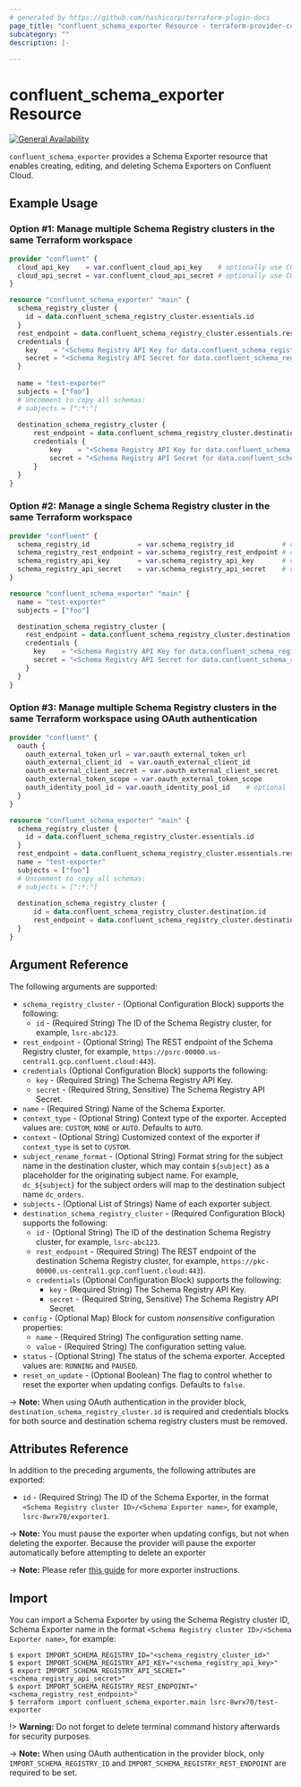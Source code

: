 ```yaml
---
# generated by https://github.com/hashicorp/terraform-plugin-docs
page_title: "confluent_schema_exporter Resource - terraform-provider-confluent"
subcategory: ""
description: |-
  
---
```


# confluent_schema_exporter Resource

[![General Availability](https://img.shields.io/badge/Lifecycle%20Stage-General%20Availability-%2345c6e8)](https://docs.confluent.io/cloud/current/api.html#section/Versioning/API-Lifecycle-Policy)

`confluent_schema_exporter` provides a Schema Exporter resource that enables creating, editing, and deleting Schema Exporters on Confluent Cloud.

## Example Usage

### Option #1: Manage multiple Schema Registry clusters in the same Terraform workspace

```terraform
provider "confluent" {
  cloud_api_key    = var.confluent_cloud_api_key    # optionally use CONFLUENT_CLOUD_API_KEY env var
  cloud_api_secret = var.confluent_cloud_api_secret # optionally use CONFLUENT_CLOUD_API_SECRET env var
}

resource "confluent_schema_exporter" "main" {
  schema_registry_cluster {
    id = data.confluent_schema_registry_cluster.essentials.id
  }
  rest_endpoint = data.confluent_schema_registry_cluster.essentials.rest_endpoint
  credentials {
    key    = "<Schema Registry API Key for data.confluent_schema_registry_cluster.essentials>"
    secret = "<Schema Registry API Secret for data.confluent_schema_registry_cluster.essentials>"
  }
  
  name = "test-exporter"
  subjects = ["foo"]
  # Uncomment to copy all schemas:
  # subjects = [":*:"]
  
  destination_schema_registry_cluster {
      rest_endpoint = data.confluent_schema_registry_cluster.destination.rest_endpoint
      credentials {
          key    = "<Schema Registry API Key for data.confluent_schema_registry_cluster.destination>"
          secret = "<Schema Registry API Secret for data.confluent_schema_registry_cluster.destination>"
      }
  }
}
```

### Option #2: Manage a single Schema Registry cluster in the same Terraform workspace

```terraform
provider "confluent" {
  schema_registry_id            = var.schema_registry_id            # optionally use SCHEMA_REGISTRY_ID env var
  schema_registry_rest_endpoint = var.schema_registry_rest_endpoint # optionally use SCHEMA_REGISTRY_REST_ENDPOINT env var
  schema_registry_api_key       = var.schema_registry_api_key       # optionally use SCHEMA_REGISTRY_API_KEY env var
  schema_registry_api_secret    = var.schema_registry_api_secret    # optionally use SCHEMA_REGISTRY_API_SECRET env var
}

resource "confluent_schema_exporter" "main" {
  name = "test-exporter"
  subjects = ["foo"]

  destination_schema_registry_cluster {
    rest_endpoint = data.confluent_schema_registry_cluster.destination.rest_endpoint
    credentials {
      key    = "<Schema Registry API Key for data.confluent_schema_registry_cluster.destination>"
      secret = "<Schema Registry API Secret for data.confluent_schema_registry_cluster.destination>"
    }
  }
}
```

### Option #3: Manage multiple Schema Registry clusters in the same Terraform workspace using OAuth authentication

```terraform
provider "confluent" {
  oauth {
    oauth_external_token_url = var.oauth_external_token_url
    oauth_external_client_id  = var.oauth_external_client_id
    oauth_external_client_secret = var.oauth_external_client_secret
    oauth_external_token_scope = var.oauth_external_token_scope
    oauth_identity_pool_id = var.oauth_identity_pool_id    # optional for Okta, required for Azure Entra ID
  }
}

resource "confluent_schema_exporter" "main" {
  schema_registry_cluster {
    id = data.confluent_schema_registry_cluster.essentials.id
  }
  rest_endpoint = data.confluent_schema_registry_cluster.essentials.rest_endpoint
  name = "test-exporter"
  subjects = ["foo"]
  # Uncomment to copy all schemas:
  # subjects = [":*:"]
  
  destination_schema_registry_cluster {
      id = data.confluent_schema_registry_cluster.destination.id
      rest_endpoint = data.confluent_schema_registry_cluster.destination.rest_endpoint
  }
}
```

<!-- schema generated by tfplugindocs -->
## Argument Reference

The following arguments are supported:

- `schema_registry_cluster` - (Optional Configuration Block) supports the following:
    - `id` - (Required String) The ID of the Schema Registry cluster, for example, `lsrc-abc123`.
- `rest_endpoint` - (Optional String) The REST endpoint of the Schema Registry cluster, for example, `https://psrc-00000.us-central1.gcp.confluent.cloud:443`).
- `credentials` (Optional Configuration Block) supports the following:
    - `key` - (Required String) The Schema Registry API Key.
    - `secret` - (Required String, Sensitive) The Schema Registry API Secret.
- `name` - (Required String) Name of the Schema Exporter.
- `context_type` - (Optional String) Context type of the exporter. Accepted values are: `CUSTOM`, `NONE` or `AUTO`. Defaults to `AUTO`.
- `context` - (Optional String) Customized context of the exporter if `context_type` is set to `CUSTOM`.
- `subject_rename_format` - (Optional String) Format string for the subject name in the destination cluster, which may contain `${subject}` as a placeholder for the originating subject name. For example, `dc_${subject}` for the subject orders will map to the destination subject name `dc_orders`.
- `subjects` - (Optional List of Strings) Name of each exporter subject.
- `destination_schema_registry_cluster` - (Required Configuration Block) supports the following:
  - `id` - (Optional String) The ID of the destination Schema Registry cluster, for example, `lsrc-abc123`.
  - `rest_endpoint` - (Required String) The REST endpoint of the destination Schema Registry cluster, for example, `https://pkc-00000.us-central1.gcp.confluent.cloud:443`).
  - `credentials` (Optional Configuration Block) supports the following:
    - `key` - (Required String) The Schema Registry API Key.
    - `secret` - (Required String, Sensitive) The Schema Registry API Secret.
- `config` - (Optional Map) Block for custom *nonsensitive* configuration properties:
  - `name` - (Required String) The configuration setting name.
  - `value` - (Required String) The configuration setting value.
- `status` - (Optional String) The status of the schema exporter. Accepted values are: `RUNNING` and `PAUSED`.
- `reset_on_update` - (Optional Boolean) The flag to control whether to reset the exporter when updating configs. Defaults to `false`.

-> **Note:** When using OAuth authentication in the provider block, `destination_schema_registry_cluster.id` is required and credentials blocks for both source and destination schema registry clusters must be removed.

## Attributes Reference

In addition to the preceding arguments, the following attributes are exported:

- `id` - (Required String) The ID of the Schema Exporter, in the format `<Schema Registry cluster ID>/<Schema Exporter name>`, for example, `lsrc-8wrx70/exporter1`.

-> **Note:** You must pause the exporter when updating configs, but not when deleting the exporter. Because the provider will pause the exporter automatically before attempting to delete an exporter

-> **Note:** Please refer [this guide](https://docs.confluent.io/cloud/current/sr/schema-linking.html) for more exporter instructions.

## Import

You can import a Schema Exporter by using the Schema Registry cluster ID, Schema Exporter name in the format `<Schema Registry cluster ID>/<Schema Exporter name>`, for example:

```shell
$ export IMPORT_SCHEMA_REGISTRY_ID="<schema_registry_cluster_id>"
$ export IMPORT_SCHEMA_REGISTRY_API_KEY="<schema_registry_api_key>"
$ export IMPORT_SCHEMA_REGISTRY_API_SECRET="<schema_registry_api_secret>"
$ export IMPORT_SCHEMA_REGISTRY_REST_ENDPOINT="<schema_registry_rest_endpoint>"
$ terraform import confluent_schema_exporter.main lsrc-8wrx70/test-exporter
```

!> **Warning:** Do not forget to delete terminal command history afterwards for security purposes.

-> **Note:** When using OAuth authentication in the provider block, only `IMPORT_SCHEMA_REGISTRY_ID` and `IMPORT_SCHEMA_REGISTRY_REST_ENDPOINT` are required to be set.
